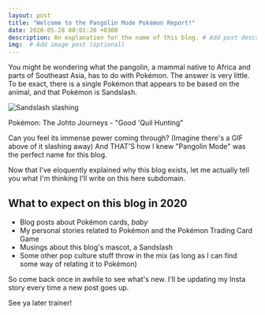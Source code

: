 ```yaml
---
layout: post
title: "Welcome to the Pangolin Mode Pokémon Report!"
date: 2020-05-28 00:01:20 +0300
description: An explanation for the name of this blog. # Add post description (optional)
img:  # Add image post (optional)
---
```

You might be wondering what the pangolin, a mammal native to Africa and parts of Southeast Asia, has to do with Pokémon. The answer is very little. To be exact, there is a single Pokémon that appears to be based on the animal, and that Pokémon is Sandslash.

![Sandslash slashing]({{site.baseurl}}/assets/img/intro-article/sandslash_pangolin_pokemon-18.tiff)
<p font-size="10px">Pokémon: The Johto Journeys - "Good 'Quil Hunting"</p>

Can you feel its immense power coming through? (Imagine there's a GIF above of it slashing away)
And THAT'S how I knew "Pangolin Mode" was the perfect name for this blog.

Now that I've eloquently explained why this blog exists, let me actually tell you what I'm thinking I'll write on this here subdomain.

<h2> What to expect on this blog in 2020 </h2>
<ul>
<li> Blog posts about Pokémon cards, <i>baby</i> </li>
<li> My personal stories related to Pokémon and the Pokémon Trading Card Game </li>
<li> Musings about this blog's mascot, a Sandslash </li>
<li> Some other pop culture stuff throw in the mix (as long as I can find some way of relating it to Pokémon) </li>
</ul>

So come back once in awhile to see what's new. I'll be updating my Insta story every time a new post goes up.

See ya later trainer!

<!--
A story about how I fell in love with Pokémon cards again
Quick story: A year or so ago I decided I wanted to write a short story and landed on a pangolin as the protagonist. Since then, I've become passionate about their survival.

In December of 2019, my stepbrother was showing me the collection of Pokémon cards he had brought with him for Christmas vacation. At first, I dismissed them, thinking I was over that childhood phase, knowing that as a kid I never really played the game but only collected them. "What was the point?" I thought. Being stuck in an apartment in Vietnam all day however leads you to want to do pretty much anything besides watch more YouTube. So I asked, "can you remind me how to play?"

I quickly discovered he was not as familiar with the rules as I expected. Even worse, he had a random assortment of Energy cards with random Pokémon types, rendering our games frustrating and slow. But that frustration built up an itch. "How is a deck meant to be built?" "What can I do to execute my gameplan?" And thus a fire was lit deep in my soul to understand the Pokémon Trading Card Game. If I was feeling a rush from constructing these two haphazard decks to play against my stepbrother, what would happen if I actually had a decent collection to work with?

That fire would become an inferno a couple months later when my friend visited me, and we would find a bevy of booster packs and theme decks available at a toy store in a Koreatown mall (read: I hardly went outside pre-covid-19, and in my head, I had to buy cards in-person.) -->



<!-- You’ll find this post in your `_posts` directory. Go ahead and edit it and re-build the site to see your changes. You can rebuild the site in many different ways, but the most common way is to run `jekyll serve`, which launches a web server and auto-regenerates your site when a file is updated.

To add new posts, simply add a file in the `_posts` directory that follows the convention `YYYY-MM-DD-name-of-post.ext` and includes the necessary front matter. Take a look at the source for this post to get an idea about how it works.

Jekyll also offers powerful support for code snippets:

{% highlight ruby %}
def print_hi(name)
  puts "Hi, #{name}"
end
print_hi('Tom')
#=> prints 'Hi, Tom' to STDOUT.
{% endhighlight %}

Check out the [Jekyll docs][jekyll-docs] for more info on how to get the most out of Jekyll. File all bugs/feature requests at [Jekyll’s GitHub repo][jekyll-gh]. If you have questions, you can ask them on [Jekyll Talk][jekyll-talk].

[jekyll-docs]: https://jekyllrb.com/docs/home
[jekyll-gh]:   https://github.com/jekyll/jekyll
[jekyll-talk]: https://talk.jekyllrb.com/ -->
